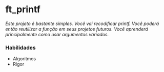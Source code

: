# ft_printf

_Este projeto é bastante simples. Você vai recodificar printf. Você poderá então reutilizar a função em seus projetos futuros. Você aprenderá principalmente como usar argumentos variados._

### Habilidades
- Algoritmos
- Rigor

